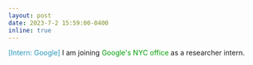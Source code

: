 ```yaml
---
layout: post
date: 2023-7-2 15:59:00-0400
inline: true
---
```


<span style="color:#2698BA;">[Intern: Google]  </span>  I am joining <font color=009f06>Google's NYC office</font> as a researcher intern.


